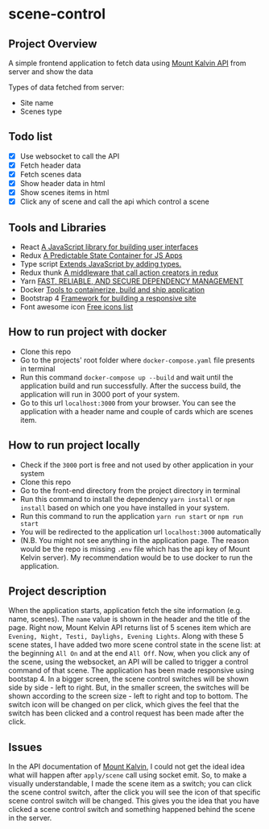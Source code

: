 # scene-control

## Project Overview

A simple frontend application to fetch data using [Mount Kalvin API](https://mountkelvin.github.io/api/) from server and show the data

Types of data fetched from server:
  - Site name
  - Scenes type

## Todo list
  - [x] Use websocket to call the API
  - [x] Fetch header data
  - [x] Fetch scenes data
  - [x] Show header data in html
  - [x] Show scenes items in html
  - [x] Click any of scene and call the api which control a scene

## Tools and Libraries
  - React [A JavaScript library for building user interfaces](https://reactjs.org/)
  - Redux [A Predictable State Container for JS Apps](https://redux.js.org/)
  - Type script [Extends JavaScript by adding types.](https://www.typescriptlang.org/)
  - Redux thunk [A middleware that call action creators in redux](https://github.com/reduxjs/redux-thunk)
  - Yarn [FAST, RELIABLE, AND SECURE DEPENDENCY MANAGEMENT](https://classic.yarnpkg.com/en/)
  - Docker [Tools to containerize, build and ship application](https://www.docker.com/)
  - Bootstrap 4 [Framework for building a responsive site](https://getbootstrap.com/)
  - Font awesome icon [Free icons list](https://fontawesome.com/)


## How to run project with docker
  - Clone this repo
  - Go to the projects' root folder where `docker-compose.yaml` file presents in terminal
  - Run this command `docker-compose up --build` and wait until the application build and run successfully. After the success build, the application will run in 3000 port of your system.
  - Go to this url `localhost:3000` from your browser. You can see the application with a header name and couple of cards which are scenes item.

## How to run project locally
  - Check if the `3000` port is free and not used by other application in your system
  - Clone this repo
  - Go to the front-end directory from the project directory in terminal
  - Run this command to install the dependency `yarn install` or `npm install` based on which one you have installed in your system.
  - Run this command to run the application `yarn run start` or `npm run start`
  - You will be redirected to the application url `localhost:3000` automatically
  - (N.B. You might not see anything in the application page. The reason would be the repo is missing `.env` file which has the api key of Mount Kelvin server). My recommendation would be to use docker to run the application.

## Project description
  When the application starts, application fetch the site information (e.g. name, scenes). The `name` value is shown in the header and the title of the page. Right now, Mount Kelvin API returns list of 5 scenes item  which are `Evening, Night, Testi, Daylighs, Evening Lights`. Along with these 5 scene states, I have added two more scene control state in the scene list: at the beginning `All On` and at the end `All Off`. Now, when you click any of the scene, using the websocket, an API will be called to trigger a control command of that scene. The application has been made responsive using bootstap 4. In a bigger screen, the scene control switches will be shown side by side - left to right. But, in the smaller screen, the switches will be shown according to the screen size - left to right and top to bottom. The switch icon will be changed on per click, which gives the feel that the switch has been clicked and a control request has been made after the click.

## Issues
  In the API documentation of [Mount Kalvin](https://mountkelvin.github.io/api/), I could not get the ideal idea what will happen after `apply/scene` call using socket emit. So, to make a visually understandable, I made the scene item as a switch; you can click the scene control switch, after the click you will see the icon of that specific scene control switch will be changed. This gives you the idea that you have clicked a scene control switch and something happened behind the scene in the server.